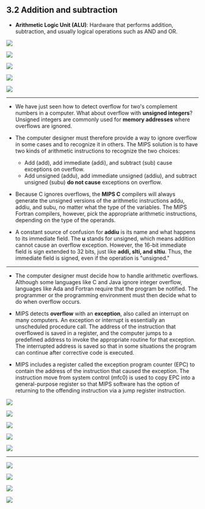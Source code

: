 ## 3.2 Addition and subtraction

- **Arithmetic Logic Unit (ALU)**: Hardware that performs addition, subtraction, and usually 
  logical operations such as AND and OR.


![](img/2020-10-13-23-54-11.png)

![](img/2020-10-13-23-56-48.png)

![](img/2020-10-13-23-59-41.png)

![](img/2020-10-15-14-44-06.png)

![](img/2020-10-14-00-02-10.png)

---

- We have just seen how to detect overflow for two's complement numbers in a computer. What about 
  overflow with **unsigned integers**? Unsigned integers are commonly used for **memory addresses** 
  where overflows are ignored.


- The computer designer must therefore provide a way to ignore overflow in some cases and to recognize 
  it in others. The MIPS solution is to have two kinds of arithmetic instructions to recognize the two 
  choices:
  - Add (add), add immediate (addi), and subtract (sub) cause exceptions on overflow.
  - Add unsigned (addu), add immediate unsigned (addiu), and subtract unsigned (subu) **do not cause** 
    exceptions on overflow.


- Because C ignores overflows, the **MIPS C** compilers will always generate the unsigned versions of 
  the arithmetic instructions addu, addiu, and subu, no matter what the type of the variables. The MIPS 
  Fortran compilers, however, pick the appropriate arithmetic instructions, depending on the type of 
  the operands.


- A constant source of confusion for **addiu** is its name and what happens to its immediate field. The 
  **u** stands for unsigned, which means addition cannot cause an overflow exception. However, the 
  16-bit immediate field is sign extended to 32 bits, just like **addi, slti, and sltiu**. Thus, the 
  immediate field is signed, even if the operation is "unsigned."

---

- The computer designer must decide how to handle arithmetic overflows. Although some languages like C 
  and Java ignore integer overflow, languages like Ada and Fortran require that the program be 
  notified. The programmer or the programming environment must then decide what to do when overflow 
  occurs.

- MIPS detects **overflow** with an **exception**, also called an interrupt on many computers. An 
  exception or interrupt is essentially an unscheduled procedure call. The address of the instruction 
  that overflowed is saved in a register, and the computer jumps to a predefined address to invoke the 
  appropriate routine for that exception. The interrupted address is saved so that in some situations 
  the program can continue after corrective code is executed.

- MIPS includes a register called the exception program counter (EPC) to contain the address of the 
  instruction that caused the exception. The instruction move from system control (mfc0) is used to 
  copy EPC into a general-purpose register so that MIPS software has the option of returning to the 
  offending instruction via a jump register instruction.

![](img/2020-10-15-15-55-07.png)

![](img/2020-10-15-15-48-06.png)

![](img/2020-10-15-15-52-41.png)

![](img/2020-10-15-16-01-14.png)

![](img/2020-10-15-16-07-01.png)

---

![](img/2020-10-15-16-09-54.png)

![](img/2020-10-15-16-12-34.png)

![](img/2020-10-15-16-14-01.png)

![](img/2020-10-16-11-53-34.png)
















